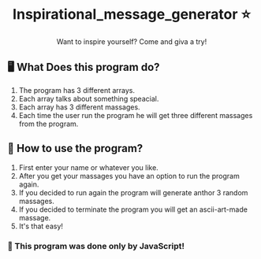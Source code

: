 # <div align="center">Inspirational_message_generator ⭐</div>

<div align="center">Want to inspire yourself? Come and giva a try!</div>

## 🖥️ What Does this program do? 

1. The program has 3 different arrays.
2. Each array talks about something speacial. 
3. Each array has 3 different massages.
4. Each time the user run the program he will get three different massages from the program. <br />


## 📝 How to use the program?

1. First enter your name or whatever you like.
2. After you get your massages you have an option to run the program again.
3. If you decided to run again the program will generate anthor 3 random massages.
4. If you decided to terminate the program you will get an ascii-art-made massage.
5. It's that easy!

### 🌟 This program was done only by JavaScript!


